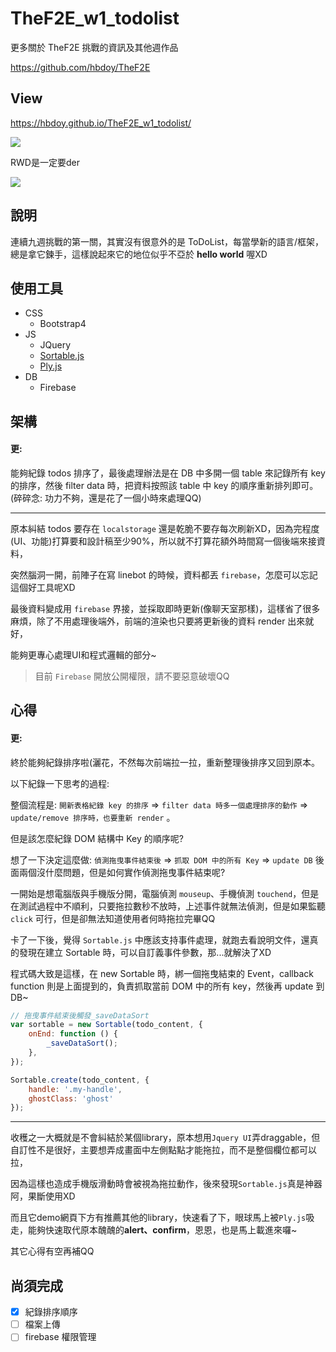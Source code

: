 # TheF2E_w1_todolist
更多關於 TheF2E 挑戰的資訊及其他週作品

https://github.com/hbdoy/TheF2E

## View
https://hbdoy.github.io/TheF2E_w1_todolist/

![](https://i.imgur.com/CU5ipE8.png)

RWD是一定要der

![](https://i.imgur.com/qbT570E.png)

## 說明
連續九週挑戰的第一關，其實沒有很意外的是 ToDoList，每當學新的語言/框架，總是拿它鍊手，這樣說起來它的地位似乎不亞於 **hello world** 喔XD

## 使用工具
- CSS
  - Bootstrap4
- JS
  - JQuery
  - [Sortable.js](https://github.com/RubaXa/Sortable)
  - [Ply.js](https://github.com/RubaXa/Ply)
- DB
  - Firebase

## 架構
#### 更:
能夠紀錄 todos 排序了，最後處理辦法是在 DB 中多開一個 table 來記錄所有 key 的排序，然後 filter data 時，把資料按照該 table 中 key 的順序重新排列即可。(碎碎念: 功力不夠，還是花了一個小時來處理QQ)

------

原本糾結 todos 要存在 `localstorage` 還是乾脆不要存每次刷新XD，因為完程度(UI、功能)打算要和設計稿至少90%，所以就不打算花額外時間寫一個後端來接資料，

突然腦洞一開，前陣子在寫 linebot 的時候，資料都丟 ``firebase``，怎麼可以忘記這個好工具呢XD

最後資料變成用 ``firebase`` 界接，並採取即時更新(像聊天室那樣)，這樣省了很多麻煩，除了不用處理後端外，前端的渲染也只要將更新後的資料 render 出來就好，

能夠更專心處理UI和程式邏輯的部分~

> 目前 ``Firebase`` 開放公開權限，請不要惡意破壞QQ

## 心得
#### 更:
終於能夠紀錄排序啦(灑花，不然每次前端拉一拉，重新整理後排序又回到原本。

以下紀錄一下思考的過程:

整個流程是: ``開新表格紀錄 key 的排序`` => ``filter data 時多一個處理排序的動作`` => ``update/remove 排序時，也要重新 render`` 。

但是該怎麼紀錄 DOM 結構中 Key 的順序呢?

想了一下決定這麼做: ``偵測拖曳事件結束後`` => ``抓取 DOM 中的所有 Key`` => ``update DB``
後面兩個沒什麼問題，但是如何實作偵測拖曳事件結束呢?

一開始是想電腦版與手機版分開，電腦偵測 ``mouseup``、手機偵測 ``touchend``，但是在測試過程中不順利，只要拖拉數秒不放時，上述事件就無法偵測，但是如果監聽 ``click`` 可行，但是卻無法知道使用者何時拖拉完畢QQ

卡了一下後，覺得 ``Sortable.js`` 中應該支持事件處理，就跑去看說明文件，還真的發現在建立 Sortable 時，可以自訂義事件參數，那...就解決了XD

程式碼大致是這樣，在 new Sortable 時，綁一個拖曳結束的 Event，callback function 則是上面提到的，負責抓取當前 DOM 中的所有 key，然後再 update 到 DB~
```javascript
// 拖曳事件結束後觸發_saveDataSort
var sortable = new Sortable(todo_content, {
    onEnd: function () {
        _saveDataSort();
    },
});

Sortable.create(todo_content, {
    handle: '.my-handle',
    ghostClass: 'ghost'
});
```

------

收穫之一大概就是不會糾結於某個library，原本想用``Jquery UI``弄draggable，但自訂性不是很好，主要想弄成畫面中左側點點才能拖拉，而不是整個欄位都可以拉，

因為這樣也造成手機版滑動時會被視為拖拉動作，後來發現``Sortable.js``真是神器阿，果斷使用XD

而且它demo網頁下方有推薦其他的library，快速看了下，眼球馬上被``Ply.js``吸走，能夠快速取代原本醜醜的**alert、confirm**，恩恩，也是馬上載進來囉~

其它心得有空再補QQ

## 尚須完成
- [X] 紀錄排序順序
- [ ] 檔案上傳
- [ ] firebase 權限管理
